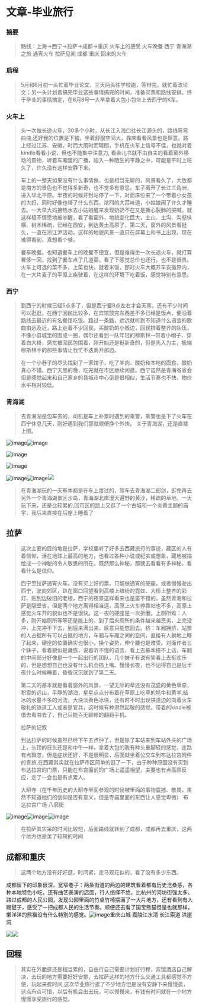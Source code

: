 # 文章-毕业旅行

### 摘要

> 路线：上海-&gt;西宁-&gt;拉萨-&gt;成都-&gt;重庆 火车上的感受 火车晚餐 西宁 青海湖之旅 通宵火车 拉萨见闻 成都 重庆 回来的火车

### 启程

> 5月和6月初一头忙着毕业论文，三天两头往学校跑，答辩完，就忙着改论文；另一头计划着搞完毕业这些事情搞完的时间，准备买票和路线安排。终于毕业的事情搞定，在6月8号一大早拿着大包小包坐上去西宁的K车。

### 火车上

> 头一次做长途火车，30多个小时，从长江入海口往长江源头的，路线弯弯曲曲,还好我的位置是下铺，坐着舒服空间大，靠床看看风景也是惬意。路上经过江苏、安徽，时而大雨时而晴朗，手机在火车上信号不佳，也就对着kindle看看小说，但也不能集中注意力, 看会儿书就不由自主的看着窗外移动的景物，听着车厢里的广播，陷入一种陌生的平静之中，可能是平时上班久了，许久没有这样安静下来。
>
> 车上的一整天如果没有什么事情做，也是相当无聊的，风景看久了，大致都是南方的景色也不觉得多新奇，也不觉多有意思。车子离开了长江三角洲，进入华北平原。半夜的时候开封站停了一下，对面床位来了一个带着小女孩的大妈，同时好像也带了什么东西，浓烈的大蒜味道，小姑娘闹了许久才睡去。一大早大妈接热水去小姑娘醒来发现奶奶不在又是撕心裂肺的哭喊，就这样极不情愿地被吵醒，看了看窗外，地貌变化巨大，土山、土沟、沟壑纵横、树木稀疏，已经在西安，到达黄土高原了，第二天，窗外的风景看挺久，一直在浙江沪活动，这样的地貌风景一直只在屏幕上和书上出现，现在难得看到，真想看个够。
>
> 餐车晚餐。也知道餐车上的晚餐不便宜，但是难得坐一次长途火车，就打算奢侈一回，找到了餐车点了几道菜，看了下感觉总价也还行，也不是很贵。火车上可选的菜不多，上菜也快，就着米饭，那时火车大概开车安徽界内，在一大片麦子的平原上疾驶着，在这样的环境下吃着饭，感觉特别有意思。

### 西宁

> 到西宁的时候已经5点多了，但是西宁要8点左右才会天黑，还有不少时间可以逛逛。在西宁回民比较多，在宾馆放完东西差不多已经是饭点，便沿着路线去最近的有名餐馆吃饭。路过一条路，远远就听到不知道什么语言的歌曲由远及近，路上走着不少回民，买酸奶的小贩边，回民排着整齐的队伍，不像小县城里的围成一圈，偶尔还看到一队年轻的穆斯林--带着小帽子、穿着白大褂，感觉被回民包围着，刚开始还是挺新奇的，但是先入为主，极端穆斯林干的那些事情让我忙不迭离开那边。
>
> 在一个小巷子的尽头找到了一家馆子，吃了羊肉、酸奶和本地的面食，酸奶真心不错。西宁天黑的晚，吃完就在市区继续闲逛。西宁虽然是青海省省会但是感觉起来和自己家乡的县城市中心倒是很相似，生活节奏也不快，物价水平相对较低。

### 青海湖

> 去青海湖是包车去的，司机是车上补票时遇到的乘警，乘警也是下了火车在西宁休息几天，刚好遇到我们那就顺便挣个外快。 关于青海湖，还是直接上图。

![image](http://ww3.sinaimg.cn/mw690/b359f54bgw1f64sahxvi1j21kw16okcq.jpg)![image](http://ww4.sinaimg.cn/mw690/b359f54bgw1f64sagvu21j21kw16o7rf.jpg)

![image](http://ww1.sinaimg.cn/mw690/b359f54bgw1f64sadol7jj21kw16oh8g.jpg)

![image](http://ww1.sinaimg.cn/mw690/b359f54bgw1f64sabh0vzj21kw16oh6d.jpg)

![image](.gitbook/assets/qinghai_1%20%281%29.jpeg)![image](.gitbook/assets/qinghai_3.jpeg)![](.gitbook/assets/qinghai_4.jpeg)

> 在青海湖玩的一天基本都是在车上度过的，驾车去青海湖二郎剑，逛完再去另外一个青海湖景区沙岛，青海湖北岸漫天遍野的黄沙，稀疏的草地。一天玩下来，还是比较累的,回市区的路上又逛了一个古城和一个炎黄主题的庙宇，我后来直接在后座上睡着了

## 拉萨

> 这次主要的目的地是拉萨，学校里听了好多去西藏旅行的事迹，藏区的人有着信仰，活在地球上最高的地方，也看过各种小说或纪实或想象，藏地被描绘成一个神秘的令人敬畏的所在。既然那么神秘，那就去看看有多神秘，看看什么是信仰。
>
> 西宁至拉萨通宵火车。没有买上好的票，只能做通宵的硬座，或者慢慢驶出西宁，驶向郊区，趴在窗口回望看到高楼上缤纷的霓虹、大桥上整齐的彩灯、贴到边破旧的老楼，西宁的夜景这样看来也是蛮不错的。虽然青海和拉萨是隔壁省，但是两个地方离得相当远，高原上火车停靠站也不多，高原上感觉火车开的貌似也不是很快。这一夜的硬座是一次折磨。上厕所难：人多，刚开始厕所等等还是能上的，到了后来厕所的条件越来越恶劣，上完没冲，上完冲不下去，到后来满出来，尿意只能憋回去。挤：车厢拥挤，站票的人占据所有可以占据的地方，车厢与车厢之间的空间，直接有人躺地上睡了起来，硬座的位置确实也很小，换个姿势，伸个腰也是难受。对面作者三个妹子，看着貌似是藏族，说着听不懂的语言，看上去基本搭不上话，车厢的中间部分好像是一个一起出行的团队，几个妹子有说有笑看上去挺欢乐的，但是想想自己也没有什么机会插上嘴。慢慢长夜，也不记得自己是后半夜什么时候睡着，昏昏沉沉就到了第二天。
>
> 第二天的基本就是看着窗外的风景，一望无际的草还没有茂盛的黄色草原，积雪的远山，平静的湖泊，星星点点分布着在草原上吃草的牦牛和黄羊,结冰的水量不多的河流，大块淡黄色冰块，还有时不时出现铁道边的向着火车敬礼的铁道工人或者是官兵，这时候有种肃然起敬的感觉。带着的kindle被借去看书去了，自己只能百无聊赖的翻翻手机。
>
> 拉萨的记叙
>
> 到达拉萨的时候虽然已经下午五点钟了，但是除了车站来到车站外头的广场上，头顶的日头还是和中午一样，拿着大包的我有种头重脚轻的感觉，走路有点飘忽，但是症状还好，不是很明显，后面就坐着公交车到布达拉宫附件的青旅,在西藏其实就在拉萨市区简单的逛了一下，由于种种原因没有买到布达拉宫的门票，只能在布宫面前的广场上遥遥相望，主要也有点高原反应，走了一会也是有点累人。
>
> 大昭寺（在千年历史的大昭寺里面参观的时候被里面的事物震撼、敬畏，虽然不知道他们的信仰是否有意义，但是寺庙里面的东西让人感觉卑微） 布达拉宫广场 八廓街

![image](.gitbook/assets/lasa_0%20%281%29.jpg)![image](.gitbook/assets/lasa_1%20%281%29.jpeg)![image](.gitbook/assets/lasa_2%20%281%29.jpg)

> 在拉萨其实呆的时间比较短，后面路线就转到了成都，成都再去重庆，这两个地方也是呆了较短的时间

## 成都和重庆

> 这两个地方没有好好逛，时间紧，走马观花似的，看了没有多少东西。

成都留下的印象很深。宽窄巷子：两条街道的两边的建筑看着都有历史沧桑感，各种本地特色小吃，还有曲艺表演的店面，行人络绎不绝，比杭州的河坊街强太多。路过成都的人民公园，发现公园里面的竹桌竹椅摆满了一大片地方，还有看到有人踢毽子，感受了一把成都人民的生活节奏。顺便还去看了国宝熊猫但是也就那样，懒洋洋的熊猫没有什么特别的感觉。![image](.gitbook/assets/chengdu_1.jpeg)重庆山城 嘉陵江水清 长江索道 洪崖洞

![](.gitbook/assets/chongqing_1%20%281%29.jpg)![](.gitbook/assets/chongqing_0%20%281%29.jpeg)

## 回程

> 其实在外面逛还是相当累的，自由行自己需要计划好行程，宾馆酒店自己解决，去玩的地方需要好好安排，去拉萨这样的地方什么交通工具都感觉不方便，玩起来费时间,这次毕业旅行逛了不少地方但是没有安静下来慢慢逛，这点有点可惜，以后有机会出去玩，可以慢慢来，有钱有时间就在一个地方慢慢享受旅行的感觉。

